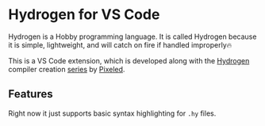 # Hydrogen for VS Code

Hydrogen is a Hobby programming language. It is called Hydrogen because it is simple, lightweight, and will catch on fire if handled improperly🔥

This is a VS Code extension, which is developed along with the [Hydrogen](https://github.com/orosmatthew/hydrogen-cpp) compiler creation [series](https://www.youtube.com/playlist?list=PLUDlas_Zy_qC7c5tCgTMYq2idyyT241qs) by [Pixeled](https://www.youtube.com/@pixeled-yt).

## Features

Right now it just supports basic syntax highlighting for `.hy` files.